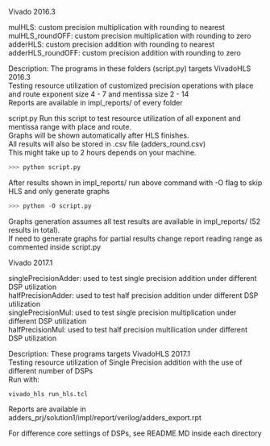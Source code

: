 Vivado 2016.3

mulHLS: custom precision multiplication with rounding to nearest  
mulHLS_roundOFF: custom precision multiplication with rounding to zero  
adderHLS: custom precision addition with rounding to nearest  
adderHLS_roundOFF: custom precision addition with rounding to zero  

Description:
The programs in these folders (script.py) targets VivadoHLS 2016.3  
Testing resource utilization of customized precision operations with place and route exponent size 4 - 7 and mentissa size 2 - 14  
Reports are available in impl_reports/ of every folder  

script.py
Run this script to test resource utilization of all exponent and mentissa range with place and route.  
Graphs will be shown automatically after HLS finishes.  
All results will also be stored in .csv file (adders_round.csv)  
This might take up to 2 hours depends on your machine.  

```python
>>> python script.py
```

After results shown in impl_reports/ run above command with -O flag to skip HLS and only generate graphs  

```python
>>> python -O script.py
```

Graphs generation assumes all test results are available in impl_reports/ (52 results in total).  
If need to generate graphs for partial results change report reading range as commented inside script.py 



Vivado 2017.1

singlePrecisionAdder: used to test single precision addition under different DSP utilization  
halfPrecisionAdder: used to test half precision addition under different DSP utilization  
singlePrecisionMul: used to test single precision multiplication under different DSP utilization  
halfPrecisionMul: used to test half precision multilication under different DSP utilization  

Description:
These programs targets VivadoHLS 2017.1  
Testing resource utilization of Single Precision addition with the use of different number of DSPs  
Run with:
```
vivado_hls run_hls.tcl
```
Reports are available in adders_prj/solution1/impl/report/verilog/adders_export.rpt  

For difference core settings of DSPs, see README.MD inside each directory  

